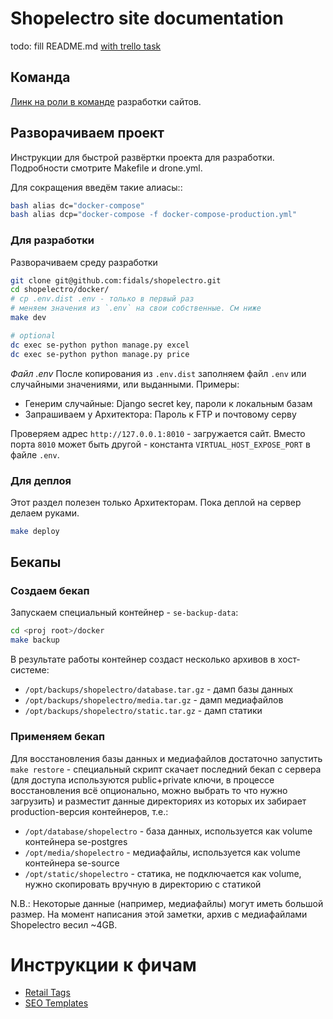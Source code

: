# Shopelectro site documentation

todo: fill README.md [with trello task](https://trello.com/c/DcK5doUE/289-se-se-rf-write-indexrst-with-template)

## Команда
[Линк на роли в команде](https://docs.google.com/document/d/1N-K7m4GFDTS2WtJndP2BGCRzdvNe6PXsd7vVpGil1Vc/edit#) разработки сайтов.

## Разворачиваем проект

Инструкции для быстрой развёртки проекта для разработки.
Подробности смотрите Makefile и drone.yml.

Для сокращения введём такие алиасы::

```bash
bash alias dc="docker-compose"
bash alias dcp="docker-compose -f docker-compose-production.yml"
```

### Для разработки
Разворачиваем среду разработки

```bash
git clone git@github.com:fidals/shopelectro.git
cd shopelectro/docker/
# cp .env.dist .env - только в первый раз
# меняем значения из `.env` на свои собственные. См ниже
make dev

# optional
dc exec se-python python manage.py excel
dc exec se-python python manage.py price
```

*Файл .env*
После копирования из `.env.dist` заполняем файл `.env` или случайными значениями, или выданными.
Примеры:
- Генерим случайные: Django secret key, пароли к локальным базам
- Запрашиваем у Архитектора: Пароль к FTP и почтовому серву 

Проверяем адрес `http://127.0.0.1:8010` - загружается сайт.
Вместо порта `8010` может быть другой - константа `VIRTUAL_HOST_EXPOSE_PORT` в файле `.env`. 

### Для деплоя
Этот раздел полезен только Архитекторам.
Пока деплой на сервер делаем руками.

```bash
make deploy
```


## Бекапы

### Создаем бекап

Запускаем специальный контейнер - `se-backup-data`:

```bash
cd <proj root>/docker
make backup
```

В результате работы контейнер создаст несколько архивов в хост-системе:

* `/opt/backups/shopelectro/database.tar.gz` - дамп базы данных
* `/opt/backups/shopelectro/media.tar.gz` - дамп медиафайлов
* `/opt/backups/shopelectro/static.tar.gz` - дамп статики

### Применяем бекап

Для восстановления базы данных и медиафайлов достаточно запустить ``make restore`` - специальный скрипт скачает последний бекап с сервера (для доступа используются public+private ключи, в процессе восстановления всё опционально, можно выбрать то что нужно загрузить) и разместит данные директориях из которых их забирает production-версия контейнеров, т.е.:

* `/opt/database/shopelectro` - база данных, используется как volume контейнера se-postgres
* `/opt/media/shopelectro` - медиафайлы, используется как volume контейнера se-source
* `/opt/static/shopelectro` - статика, не подключается как volume, нужно скопировать вручную в директорию с статикой

N.B.: Некоторые данные (например, медиафайлы) могут иметь большой размер. На момент написания этой заметки, архив с медиафайлами Shopelectro весил ~4GB.

# Инструкции к фичам
- [Retail Tags](https://github.com/fidals/shopelectro/blob/master/doc/tags.md)
- [SEO Templates](https://github.com/fidals/shopelectro/blob/master/doc/seo_templates.md)
